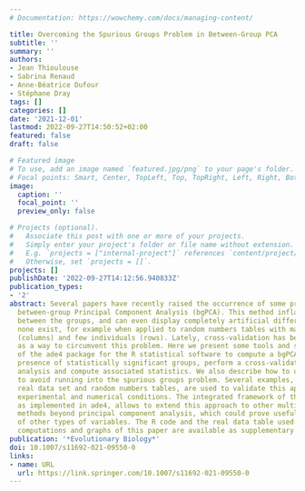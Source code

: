 ```yaml
---
# Documentation: https://wowchemy.com/docs/managing-content/

title: Overcoming the Spurious Groups Problem in Between-Group PCA
subtitle: ''
summary: ''
authors:
- Jean Thioulouse
- Sabrina Renaud
- Anne-Béatrice Dufour
- Stéphane Dray
tags: []
categories: []
date: '2021-12-01'
lastmod: 2022-09-27T14:50:52+02:00
featured: false
draft: false

# Featured image
# To use, add an image named `featured.jpg/png` to your page's folder.
# Focal points: Smart, Center, TopLeft, Top, TopRight, Left, Right, BottomLeft, Bottom, BottomRight.
image:
  caption: ''
  focal_point: ''
  preview_only: false

# Projects (optional).
#   Associate this post with one or more of your projects.
#   Simply enter your project's folder or file name without extension.
#   E.g. `projects = ["internal-project"]` references `content/project/deep-learning/index.md`.
#   Otherwise, set `projects = []`.
projects: []
publishDate: '2022-09-27T14:12:56.940833Z'
publication_types:
- '2'
abstract: Several papers have recently raised the occurrence of some problems with
  between-group Principal Component Analysis (bgPCA). This method inflates the differences
  between the groups, and can even display completely artificial differences when
  none exist, for example when applied to random numbers tables with many variables
  (columns) and few individuals (rows). Lately, cross-validation has been proposed
  as a way to circumvent this problem. Here we present some tools and several functions
  of the ade4 package for the R statistical software to compute a bgPCA, test the
  presence of statistically significant groups, perform a cross-validation of this
  analysis and compute associated statistics. We also describe how to use these functions
  to avoid running into the spurious groups problem. Several examples, including a
  real data set and random numbers tables, are used to validate this approach in various
  experimental and numerical conditions. The integrated framework of the duality diagram,
  as implemented in ade4, allows to extend this approach to other multivariate analysis
  methods beyond principal component analysis, which could prove useful in the case
  of other types of variables. The R code and the real data table used to make the
  computations and graphs of this paper are available as supplementary material.
publication: '*Evolutionary Biology*'
doi: 10.1007/s11692-021-09550-0
links:
- name: URL
  url: https://link.springer.com/10.1007/s11692-021-09550-0
---
```

